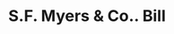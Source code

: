 ---
doi: 10.7916/D89S336T
date_other: '1900'
date_other_textual: 1900-1909
form: printed ephemera
genre:
- Invoices
name:
- S.F. Myers & Co.
object_in_context_url: https://biggert.cul.columbia.edu/items/view/ave_biggert_01915
subject_hierarchical_geographic:
- New York, New York, United States
subject_name:
- S.F. Myers & Co.
title: S.F. Myers & Co.. Bill
sort_title: S.F. Myers & Co.. Bill
call_number: ave_biggert_01915
coordinates:
- 40.71277777777778,-74.00583333333333
pid: ave_biggert_01915
identifiers: ave_biggert_01915
thumbnail: https://derivativo-2.library.columbia.edu/iiif/2/ldpd:490612/full/!256,256/0/native.jpg
permalink: "/items/ave_biggert_01915/"
layout: iiif-image-page
---